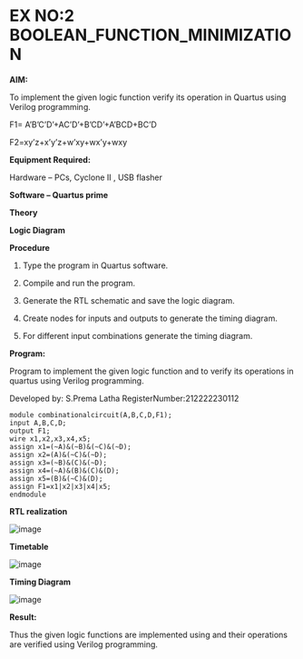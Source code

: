 # EX NO:2 BOOLEAN_FUNCTION_MINIMIZATION

**AIM:**

To implement the given logic function verify its operation in Quartus using Verilog programming.

F1= A’B’C’D’+AC’D’+B’CD’+A’BCD+BC’D 

F2=xy’z+x’y’z+w’xy+wx’y+wxy

**Equipment Required:**

Hardware – PCs, Cyclone II , USB flasher

**Software – Quartus prime**

**Theory**

**Logic Diagram**

**Procedure**

1.	Type the program in Quartus software.

2.	Compile and run the program.

3.	Generate the RTL schematic and save the logic diagram.

4.	Create nodes for inputs and outputs to generate the timing diagram.

5.	For different input combinations generate the timing diagram.


**Program:**

Program to implement the given logic function and to verify its operations in quartus using Verilog programming. 

Developed by: S.Prema Latha
RegisterNumber:212222230112
```
module combinationalcircuit(A,B,C,D,F1);
input A,B,C,D;
output F1;
wire x1,x2,x3,x4,x5;
assign x1=(~A)&(~B)&(~C)&(~D);
assign x2=(A)&(~C)&(~D);
assign x3=(~B)&(C)&(~D);
assign x4=(~A)&(B)&(C)&(D);
assign x5=(B)&(~C)&(D);
assign F1=x1|x2|x3|x4|x5;
endmodule
```

**RTL realization**

![image](https://github.com/premalatha-sureshbabu/BOOLEAN_FUNCTION_MINIMIZATION/assets/120620842/7042ceff-df5a-4500-9d76-006139e9ff7c)

**Timetable**

![image](https://github.com/premalatha-sureshbabu/BOOLEAN_FUNCTION_MINIMIZATION/assets/120620842/1b66aa71-f32f-4b71-9854-de05a4113a5b)

**Timing Diagram**

![image](https://github.com/premalatha-sureshbabu/BOOLEAN_FUNCTION_MINIMIZATION/assets/120620842/88739516-ac69-4d18-b871-91130468cac3)

**Result:**

Thus the given logic functions are implemented using and their operations are verified using Verilog programming.


